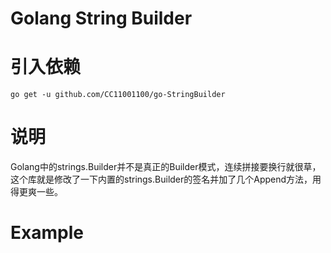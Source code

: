 # Golang String Builder

# 引入依赖

```text
go get -u github.com/CC11001100/go-StringBuilder 
```

# 说明

Golang中的strings.Builder并不是真正的Builder模式，连续拼接要换行就很草， 这个库就是修改了一下内置的strings.Builder的签名并加了几个Append方法，用得更爽一些。

# Example

```go

```




